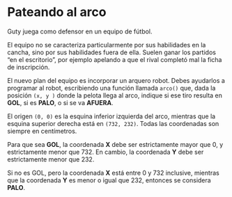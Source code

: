 # Pateando al arco

Guty juega como defensor en un equipo de fútbol.

El equipo no se caracteriza particularmente por sus habilidades en la cancha, sino por sus habilidades fuera de ella.
Suelen ganar los partidos “en el escritorio”, por ejemplo apelando a que el rival completó mal la ficha de inscripción.

El nuevo plan del equipo es incorporar un arquero robot.
Debes ayudarlos a programar al robot, escribiendo una función llamada `arco()` que, dada la posición `(x, y )` donde la pelota llega al arco, indique si ese tiro resulta en **GOL**, si es **PALO**, o si se va **AFUERA**.

El origen `(0, 0)` es la esquina inferior izquierda del arco, mientras que la esquina superior derecha está en `(732, 232)`.
Todas las coordenadas son siempre en centímetros.

Para que sea **GOL**, la coordenada **X** debe ser estrictamente mayor que 0, y estrictamente menor que 732. En cambio, la coordenada **Y** debe ser estrictamente menor que 232.

Si no es GOL, pero la coordenada **X** está entre 0 y 732 inclusive, mientras que la coordenada **Y** es menor o igual que 232, entonces se considera **PALO**.
